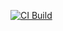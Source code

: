 [![CI Build](https://github.com/elnama17/mlops-intro-elnama/actions/workflows/ci-build.yml/badge.svg?branch=main)](https://github.com/elnama17/mlops-intro-elnama/actions/workflows/ci-build.yml)
